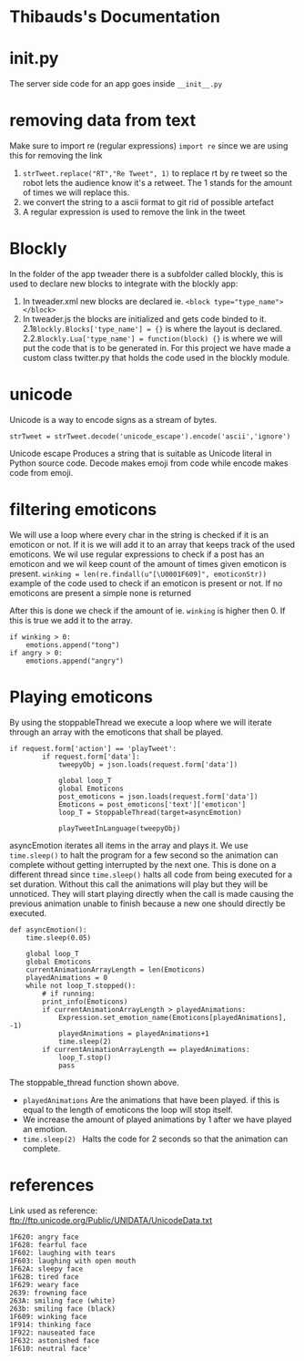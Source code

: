 # Thibauds's Documentation

# init.py
The server side code for an app goes inside `__init__.py`
# removing data from text
Make sure to import re (regular expressions) ```import re```  since we are using this for removing the link

1. `strTweet.replace("RT","Re Tweet", 1)` to replace rt by re tweet so the robot lets the audience know it's a retweet. The 1 stands for the amount of times we will replace this.
2. we convert the string to a ascii format to git rid of possible artefact
3. A regular expression is used to remove the link in the tweet

# Blockly

In the folder of the app tweader there is a subfolder called blockly, this is used to declare new blocks to integrate with the blockly app:
1. In tweader.xml new blocks are declared ie. `<block type="type_name"></block>`
2. In tweader.js the blocks are initialized and gets code binded to it.
  2.1`Blockly.Blocks['type_name'] = {}` is where the layout is declared.
  2.2.`Blockly.Lua['type_name'] = function(block) {}` is where we will put the code that is to be generated in.
For this project we have made a custom class twitter.py that holds the code used in the blockly module.

# unicode
Unicode is a way to encode signs as a stream of bytes.
```
strTweet = strTweet.decode('unicode_escape').encode('ascii','ignore')
```
Unicode escape Produces a string that is suitable as Unicode literal in Python source code.
Decode makes emoji from code while encode makes code from emoji.

# filtering emoticons
We will use a loop where every char in the string is checked if it is an emoticon or not. If it is we will add it to an array that keeps track of the used emoticons. We wil use regular expressions to check if a post has an emoticon and we wil keep count of the amount of times given emoticon is present.
```winking = len(re.findall(u"[\U0001F609]", emoticonStr))``` example of the code used to check if an emoticon is present or not. If no emoticons are present a simple none is returned

After this is done we check if the amount of ie. ```winking``` is higher then 0. If this is true we add it to the array.
```
if winking > 0:
    emotions.append("tong")
if angry > 0:
    emotions.append("angry")
```

# Playing emoticons
By using the stoppableThread we execute a loop where we will iterate through an array with the emoticons that shall be played.
```
if request.form['action'] == 'playTweet':
        if request.form['data']:
            tweepyObj = json.loads(request.form['data'])

            global loop_T
            global Emoticons
            post_emoticons = json.loads(request.form['data'])
            Emoticons = post_emoticons['text']['emoticon']
            loop_T = StoppableThread(target=asyncEmotion)

            playTweetInLanguage(tweepyObj)
```

asyncEmotion iterates all items in the array and plays it. We use ```time.sleep()``` to halt the program for a few second so the animation can complete without getting interrupted by the next one. This is done on a different thread since ```time.sleep()``` halts all code from being executed for a set duration. Without this call the animations will play but they will be unnoticed. They will start playing directly when the call is made causing the previous animation unable to finish because a new one should directly be executed.
```
def asyncEmotion():
    time.sleep(0.05)

    global loop_T
    global Emoticons
    currentAnimationArrayLength = len(Emoticons)
    playedAnimations = 0
    while not loop_T.stopped():
        # if running:
        print_info(Emoticons)
        if currentAnimationArrayLength > playedAnimations:
            Expression.set_emotion_name(Emoticons[playedAnimations], -1)
            playedAnimations = playedAnimations+1
            time.sleep(2)
        if currentAnimationArrayLength == playedAnimations:
            loop_T.stop()
            pass
```
The stoppable_thread function shown above.

  - ```playedAnimations``` Are the animations that have been played. if this is equal to the length of emoticons the loop will stop itself.
  - We increase the amount of played animations by 1 after we have played an emotion.
  - ```time.sleep(2) ``` Halts the code for 2 seconds so that the animation can complete.

# references
Link used as reference: ftp://ftp.unicode.org/Public/UNIDATA/UnicodeData.txt
```
1F620: angry face
1F628: fearful face
1F602: laughing with tears
1F603: laughing with open mouth
1F62A: sleepy face
1F62B: tired face
1F629: weary face
2639: frowning face
263A: smiling face (white)
263b: smiling face (black)
1F609: winking face
1F914: thinking face
1F922: nauseated face
1F632: astonished face
1F610: neutral face'
```
